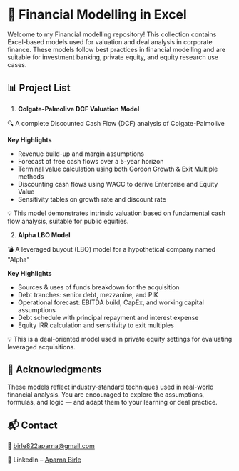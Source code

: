 # 💼 Financial Modelling in Excel
Welcome to my Financial modelling repository! This collection contains Excel-based models used for valuation and deal analysis in corporate finance. These models follow best practices in financial modelling and are suitable for investment banking, private equity, and equity research use cases.

## 📊 Project List

1. **Colgate-Palmolive DCF Valuation Model**
   
🔍 A complete Discounted Cash Flow (DCF) analysis of Colgate-Palmolive

   **Key Highlights**

- Revenue build-up and margin assumptions
- Forecast of free cash flows over a 5-year horizon
- Terminal value calculation using both Gordon Growth & Exit Multiple methods
- Discounting cash flows using WACC to derive Enterprise and Equity Value
- Sensitivity tables on growth rate and discount rate

💡 This model demonstrates intrinsic valuation based on fundamental cash flow analysis, suitable for public equities.

2. **Alpha LBO Model**
   
💣 A leveraged buyout (LBO) model for a hypothetical company named "Alpha"

  **Key Highlights**

- Sources & uses of funds breakdown for the acquisition
- Debt tranches: senior debt, mezzanine, and PIK
- Operational forecast: EBITDA build, CapEx, and working capital assumptions
- Debt schedule with principal repayment and interest expense
- Equity IRR calculation and sensitivity to exit multiples

💡 This is a deal-oriented model used in private equity settings for evaluating leveraged acquisitions.

## 🙌 Acknowledgments

These models reflect industry-standard techniques used in real-world financial analysis. You are encouraged to explore the assumptions, formulas, and logic — and adapt them to your learning or deal practice.

## 📬 Contact

📧 birle822aparna@gmail.com

🔗 LinkedIn – [Aparna Birle](https://www.linkedin.com/in/aparnabirle/)
